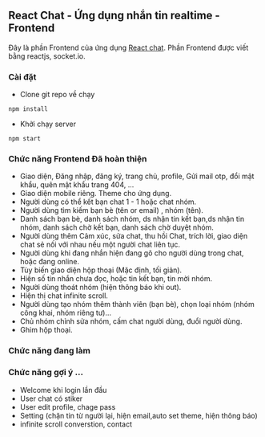## React Chat - Ứng dụng nhắn tin realtime - Frontend

Đây là phần Frontend của ứng dụng [React chat]("http://localhost:3000/"). Phần Frontend được viết bằng reactjs, socket.io.


### Cài đặt
* Clone git repo về chạy
```
npm install
```
* Khởi chạy server
```
npm start
```

### Chức năng Frontend Đã hoàn thiện

* Giao diện, Đăng nhập, đăng ký, trang chủ, profile, Gửi mail otp, đổi mật khẩu, quên mật khẩu trang 404, ...
* Giao diện mobile riêng. Theme cho ứng dụng.
* Người dùng có thể kết bạn chat 1 - 1 hoặc chat nhóm.
* Người dùng tìm kiếm bạn bè (tên or email) , nhóm (tên).
* Danh sách bạn bè, danh sách nhóm, ds nhận tin kết bạn,ds nhận tin nhóm, danh sách chờ kết bạn, danh sách chờ duyệt nhóm.
* Người dùng thêm Cảm xúc, sửa chat, thu hồi Chat, trích lời, giao diện chat sẻ nối với nhau nếu một người chat liên tục.
* Người dùng khi đang nhắn hiện đang gõ cho người dùng trong chat, hoặc đang online.
* Tùy biến giao diện hộp thoại (Mặc định, tối giản).
* Hiện số tin nhắn chưa đọc, hoặc tin kết bạn, tin mời nhóm.
* Người dùng thoát nhóm (hiện thông báo khi out).
* Hiện thị chat infinite scroll.
* Người dùng tạo nhóm thêm thành viên (bạn bè), chọn loại nhóm (nhóm công khai, nhóm riêng tư)...
* Chủ nhóm chỉnh sửa nhóm, cấm chat người dùng, đuổi người dùng.
* Ghim hộp thoại.

### Chức năng đang làm

### Chức năng gợi ý ...
* Welcome khi login lần đầu 
* User chat có stiker
* User edit profile, chage pass
* Setting (chặn tin từ người lại, hiện email,auto set theme, hiện thông báo)
* infinite scroll converstion, contact






